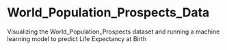 # World_Population_Prospects_Data
Visualizing the World_Population_Prospects dataset and running a machine learning model to predict Life Expectancy at Birth
